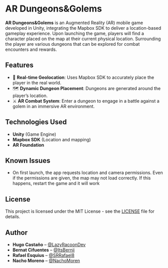 # AR Dungeons&Golems

**AR Dungeons&Golems** is an Augmented Reality (AR) mobile game developed in Unity, integrating the Mapbox SDK to deliver a location-based gameplay experience. Upon launching the game, players will find a character placed on the map at their current physical location. Surrounding the player are various dungeons that can be explored for combat encounters and rewards.

## Features

- 📍 **Real-time Geolocation**: Uses Mapbox SDK to accurately place the player in the real world.
- 🗺️ **Dynamic Dungeon Placement**: Dungeons are generated around the player’s location.
- ⚔️ **AR Combat System**: Enter a dungeon to engage in a battle against a golem in an immersive AR environment.

## Technologies Used

- **Unity** (Game Engine)
- **Mapbox SDK** (Location and mapping)
- **AR Foundation** 

## Known Issues
- On first launch, the app requests location and camera permissions. Even if the permissions are given, the map may not load correctly. If this happens, restart the game and it will work

## License

This project is licensed under the MIT License - see the [LICENSE](LICENSE) file for details.

## Author

- **Hugo Castaño** – [@LazyRacoonDev](https://github.com/LazyRacoonDev)
- **Bernat Cifuentes** – [@ItsBernii](https://github.com/ItsBernii)
- **Rafael Esquius** – [@SRRafael8](https://github.com/SRRafael8)
- **Nacho Moreno** – [@NachoMoren](https://github.com/NachoMoren)
